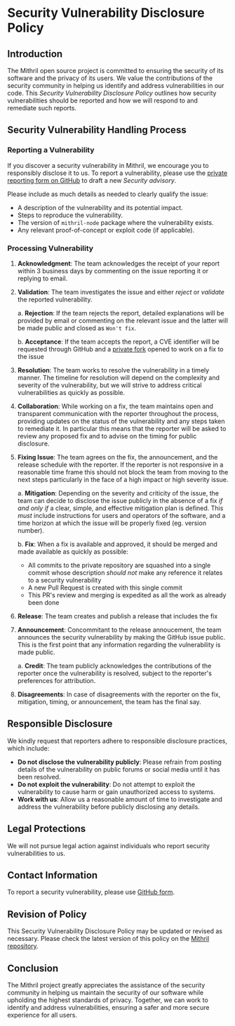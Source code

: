 # Security Vulnerability Disclosure Policy

## Introduction

The Mithril open source project is committed to ensuring the security of
its software and the privacy of its users. We value the contributions
of the security community in helping us identify and address
vulnerabilities in our code. This _Security Vulnerability Disclosure
Policy_ outlines how security vulnerabilities should be reported and
how we will respond to and remediate such reports.

## Security Vulnerability Handling Process

### Reporting a Vulnerability

If you discover a security vulnerability in Mithril, we encourage you to
responsibly disclose it to us. To report a vulnerability, please use
the [private reporting form on
GitHub](https://github.com/input-output-hk/mithril/security/advisories/new)
to draft a new _Security advisory_.

Please include as much details as needed to clearly qualify the issue:

* A description of the vulnerability and its potential impact.
* Steps to reproduce the vulnerability.
* The version of `mithril-node` package where the vulnerability exists.
* Any relevant proof-of-concept or exploit code (if applicable).


### Processing Vulnerability

1. **Acknowledgment**: The team acknowledges the receipt of your report
   within 3 business days by commenting on the issue reporting it or replying to email.

2. **Validation**: The team investigates the issue and either _reject_ or _validate_ the
   reported vulnerability.

   a. **Rejection**: If the team rejects the report, detailed explanations will be provided by email or commenting on the relevant issue and the latter will be made public and closed as `Won't fix`.

   b. **Acceptance**: If the team accepts the report, a CVE identifier will be requested through GitHub and a [private fork](https://docs.github.com/en/code-security/security-advisories/working-with-repository-security-advisories/collaborating-in-a-temporary-private-fork-to-resolve-a-repository-security-vulnerability) opened to work on a fix to the issue

3. **Resolution**: The team works to resolve the vulnerability in a
   timely manner. The timeline for resolution will depend on the
   complexity and severity of the vulnerability, but we will strive to
   address critical vulnerabilities as quickly as possible.

4. **Collaboration**: While working on a fix, the team maintains open and transparent
   communication with the reporter throughout the process, providing
   updates on the status of the vulnerability and any steps taken to
   remediate it. In particular this means that the reporter will be asked to review any proposed fix and to advise on the timing for public disclosure.

5. **Fixing Issue**: The team agrees on the fix, the announcement, and the release schedule with the reporter. If the reporter is not responsive in a reasonable time frame this should not block the team from moving to the next steps particularly in the face of a high impact or high severity issue.

   a. **Mitigation**: Depending on the severity and criticity of the issue, the team can decide to disclose the issue publicly in the absence of a fix _if and only if_ a clear, simple, and effective mitigation plan is defined. This _must_ include instructions for users and operators of the software, and a time horizon at which the issue will be properly fixed (eg. version number).

   b. **Fix**: When a fix is available and approved, it should be merged and made available as quickly as possible:

      * All commits to the private repository are squashed into a single commit whose description _should not_ make any reference it relates to a security vulnerability
      * A new Pull Request is created with this single commit
      * This PR's review and merging is expedited as all the work as already been done

6. **Release**: The team creates and publish a release that includes the fix

7. **Announcement**: Concommitant to the release annoucement, the team announces the security vulnerability by making the GitHub issue public. This is the first point that any information regarding the vulnerability is made public.

    a. **Credit**: The team publicly acknowledges the contributions of the
       reporter once the vulnerability is resolved, subject to the
       reporter's preferences for attribution.

7. **Disagreements**: In case of disagreements with the reporter on the fix, mitigation, timing, or announcement, the team has the final say.

## Responsible Disclosure

We kindly request that reporters adhere to responsible disclosure
practices, which include:

- **Do not disclose the vulnerability publicly**: Please refrain from
  posting details of the vulnerability on public forums or social
  media until it has been resolved.
- **Do not exploit the vulnerability**: Do not attempt to exploit the
  vulnerability to cause harm or gain unauthorized access to systems.
- **Work with us**: Allow us a reasonable amount of time to
  investigate and address the vulnerability before publicly disclosing
  any details.

## Legal Protections

We will not pursue legal action against individuals who
report security vulnerabilities to us.

## Contact Information

To report a security vulnerability, please use [GitHub
form](https://github.com/input-output-hk/mithril/security/advisories/new).

## Revision of Policy

This Security Vulnerability Disclosure Policy may be updated or
revised as necessary. Please check the latest version of this policy
on the [Mithril repository](https://github.com/input-output-hk/mithril/blob/master/SECURITY.md).

## Conclusion

The Mithril project greatly appreciates the assistance of the security
community in helping us maintain the security of our software while
upholding the highest standards of privacy. Together, we can work to
identify and address vulnerabilities, ensuring a safer and more secure
experience for all users.

